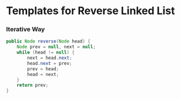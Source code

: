 # Templates for Reverse Linked List


### Iterative Way
```java 
public Node reverse(Node head) {
	Node prev = null, next = null;
	while (head != null) {
		next = head.next;
		head.next = prev;
		prev = head;
		head = next;
	}
	return prev;
}
```